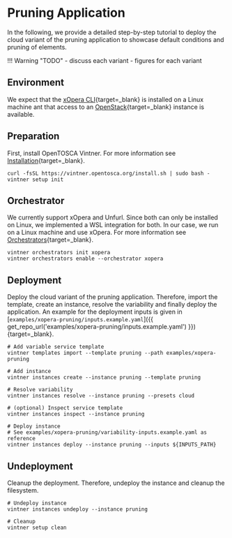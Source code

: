 # Pruning Application

In the following, we provide a detailed step-by-step tutorial to deploy the cloud variant of the pruning application to showcase default conditions and pruning of elements.

!!! Warning "TODO"
    - discuss each variant
    - figures for each variant

## Environment

We expect that the [xOpera CLI](https://github.com/xlab-si/xopera-opera){target=_blank} is installed on a Linux machine ant that access to an [OpenStack](https://www.openstack.org/){target=_blank} instance is available.

## Preparation

First, install OpenTOSCA Vintner.
For more information see [Installation](../installation.md){target=_blank}.

```shell linenums="1"
curl -fsSL https://vintner.opentosca.org/install.sh | sudo bash -
vintner setup init
```

## Orchestrator

We currently support xOpera and Unfurl.
Since both can only be installed on Linux, we implemented a WSL integration for both.
In our case, we run on a Linux machine and use xOpera.
For more information see [Orchestrators](../orchestrators.md){target=_blank}.

```shell linenums="1"
vintner orchestrators init xopera
vintner orchestrators enable --orchestrator xopera
```

## Deployment

Deploy the cloud variant of the pruning application.
Therefore, import the template, create an instance, resolve the variability and finally deploy the application.
An example for the deployment inputs is given in [`examples/xopera-pruning/inputs.example.yaml`]({{ get_repo_url('examples/xopera-pruning/inputs.example.yaml') }}){target=_blank}.

```shell linenums="1"
# Add variable service template
vintner templates import --template pruning --path examples/xopera-pruning

# Add instance
vintner instances create --instance pruning --template pruning

# Resolve variability
vintner instances resolve --instance pruning --presets cloud

# (optional) Inspect service template
vintner instances inspect --instance pruning

# Deploy instance
# See examples/xopera-pruning/variability-inputs.example.yaml as reference
vintner instances deploy --instance pruning --inputs ${INPUTS_PATH}
```

## Undeployment

Cleanup the deployment.
Therefore, undeploy the instance and cleanup the filesystem.

```shell linenums="1"
# Undeploy instance
vintner instances undeploy --instance pruning

# Cleanup
vintner setup clean
```
